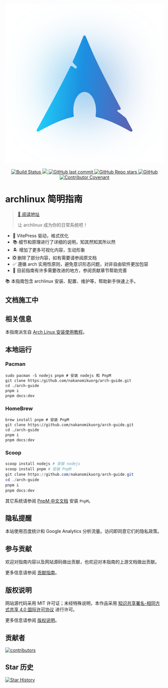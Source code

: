 <!--suppress HtmlDeprecatedAttribute -->
<p align="center">
  <a href="https://arch.icekylin.online/">
    <img alt="logo" src="./docs/public/images/arch.svg"/>
  </a>
</p>

<p align="center">
  <a
    href="https://actions-badge.atrox.dev/nakanomikuorg/arch-guide/goto?ref=main"
   >
    <img
      alt="Build Status"
      src="https://img.shields.io/endpoint.svg?url=https%3A%2F%2Factions-badge.atrox.dev%2Fnakanomikuorg%2Farch-guide%2Fbadge%3Fref%3Dmain&style=flat"
    />
  </a>
  <a
    href="https://hits.seeyoufarm.com"
  >
    <img
      src="https://hits.seeyoufarm.com/api/count/incr/badge.svg?url=https%3A%2F%2Fgithub.com%2Fnakanomikuorg%2Farch-guide&count_bg=%2379C83D&title_bg=%23555555&icon=&icon_color=%23E7E7E7&title=hits&edge_flat=false"
    />
  </a>
  <a
    href="https://github.com/nakanomikuorg/arch-guide"
    target="_blank"
    rel="noopener noreferrer"
  >
    <img
      alt="GitHub last commit"
      src="https://img.shields.io/github/last-commit/nakanomikuorg/arch-guide"
    />
  </a>
  <a
    href="https://github.com/nakanomikuorg/arch-guide"
    target="_blank"
    rel="noopener noreferrer"
  >
    <img
      alt="GitHub Repo stars"
      src="https://img.shields.io/github/stars/nakanomikuorg/arch-guide?style=social"
    />
  </a>
  <a
    href="https://github.com/nakanomikuorg/arch-guide/blob/main/LICENSE"
    target="_blank"
    rel="noopener noreferrer"
  >
    <img
      alt="GitHub"
      src="https://img.shields.io/github/license/nakanomikuorg/arch-guide"
    >
  </a>
  <a
    href="https://arch.icekylin.online/postscript/contributor-covenant.html"
    target="_blank"
    rel="noopener noreferrer"
  >
    <img
      alt="Contributor Covenant"
      src="https://img.shields.io/badge/Contributor%20Covenant-2.0-4baaaa.svg"
    />
  </a>
</p>

# archlinux 简明指南

> [📖 阅读地址](https://arch.icekylin.online/)
>
> 让 archlinux 成为你的日常系统吧！

- 📖 VitePress 驱动，格式优化
- 📚 细节和原理进行了详细的说明，知其然知其所以然
- 🏝️ 增加了更多可视化内容，生动形象
- ❎ 删除了部分内容，如有需要请参阅原文档
- ✅ 遵循 arch 实用性原则，避免意识形态问题，对非自由软件更加包容
- 🌱 目前指南有许多需要改进的地方，参阅贡献章节帮助完善

📚 本指南包含 archlinux 安装、配置、维护等，帮助新手快速上手。

## 文档施工中

## 相关信息

本指南派生自 [Arch Linux 安装使用教程](https://github.com/ArchLinuxStudio/ArchLinuxTutorial)。

## 本地运行

### Pacman

```shell
sudo pacman -S nodejs pnpm # 安装 nodejs 和 PnpM
git clone https:/github.com/nakanomikuorg/arch-guide.git
cd ./arch-guide
pnpm i
pnpm docs:dev
```

### HomeBrew

```shell
brew install pnpm # 安装 PnpM
git clone https://github.com/nakanomikuorg/arch-guide.git
cd ./arch-guide
pnpm i
pnpm docs:dev
```

### Scoop

```powershell
scoop install nodejs # 安装 nodejs
scoop install pnpm # 安装 PnpM
git clone https://github.com/nakanomikuorg/arch-guide.git
cd ./arch-guide
pnpm i
pnpm docs:dev
```

其它系统请参阅 [PnpM 中文文档](https://pnpm.io/zh/installation) 安装 `PnpM`。

## 隐私提醒

本站使用百度统计和 Google Analytics 分析流量。访问即同意它们的隐私政策。

## 参与贡献

欢迎对指南内容以及网站源码做出贡献，也欢迎对本指南的上游文档做出贡献。

更多信息请参阅 [贡献指南](https://arch.icekylin.online/postscript/contribute)。

## 版权说明

网站源代码采用 MIT
许可证；未经特殊说明，本作品采用 [知识共享署名-相同方式共享 4.0 国际许可协议](https://creativecommons.org/licenses/by-sa/4.0/deed.zh)
进行许可。

更多信息请参阅 [版权说明](https://arch.icekylin.online/postscript/copyright)。

## 贡献者

<a href="https://github.com/nakanomikuorg/arch-guide/graphs/contributors">
  <img src="https://contrib.rocks/image?repo=nakanomikuorg/arch-guide" alt="contributors"/>
</a>

## Star 历史

[![Star History](https://starchart.cc/nakanomikuorg/arch-guide.svg)](https://starchart.cc/nakanomikuorg/arch-guide)

